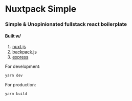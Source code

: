 # Nuxtpack Simple
### Simple & Unopinionated fullstack react boilerplate

#### Built w/
1. [nuxt.js]()
2. [backpack.js]()
3. [express]()

For development:
```bash
yarn dev
```

For production:
```bash
yarn build
```